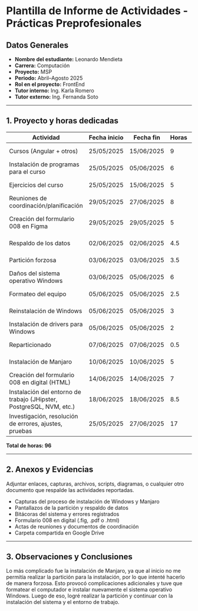 # Plantilla de Informe de Actividades - Prácticas Preprofesionales

## Datos Generales

- **Nombre del estudiante:** Leonardo Mendieta
- **Carrera:** Computación
- **Proyecto:** MSP
- **Periodo:** Abril–Agosto 2025
- **Rol en el proyecto:** FrontEnd
- **Tutor interno:** Ing. Karla Romero
- **Tutor externo:** Ing. Fernanda Soto

---

## 1. Proyecto y horas dedicadas

| **Actividad**                                | **Fecha inicio** | **Fecha fin** | **Horas** | **Evidencia/Referencia**               |
|---------------------------------------------|------------------|---------------|-----------|----------------------------------------|
| Cursos (Angular + otros)                    | 25/05/2025       | 15/06/2025    | 9         | Certificados, plataforma virtual       |
| Instalación de programas para el curso      | 25/05/2025       | 05/06/2025    | 6         | Capturas, terminal, instaladores       |
| Ejercicios del curso                        | 25/05/2025       | 15/06/2025    | 5         | Capturas, repositorio, plataforma      |
| Reuniones de coordinación/planificación     | 29/05/2025       | 27/06/2025    | 8         | Actas de reunión, capturas             |
| Creación del formulario 008 en Figma        | 29/05/2025       | 29/05/2025    | 5         | Enlace a Figma, diseño final exportado |
| Respaldo de los datos                       | 02/06/2025       | 02/06/2025    | 4.5       | Capturas de respaldo, logs             |
| Partición forzosa                           | 03/06/2025       | 03/06/2025    | 3.5       | Capturas, consola de particionado      |
| Daños del sistema operativo Windows         | 03/06/2025       | 05/06/2025    | 6         | Bitácora de errores, logs              |
| Formateo del equipo                         | 05/06/2025       | 05/06/2025    | 2.5       | Captura de proceso de formateo         |
| Reinstalación de Windows                    | 05/06/2025       | 05/06/2025    | 3         | Capturas, ISO utilizada                |
| Instalación de drivers para Windows         | 05/06/2025       | 05/06/2025    | 2         | Panel de control, capturas             |
| Reparticionado                              | 07/06/2025       | 07/06/2025    | 0.5       | Pantallazo de partición                |
| Instalación de Manjaro                      | 10/06/2025       | 10/06/2025    | 5         | Capturas, logs, entorno Manjaro        |
| Creación del formulario 008 en digital (HTML)| 14/06/2025      | 14/06/2025    | 7         | Captura del formulario, diseño UI      |
| Instalación del entorno de trabajo (JHipster, PostgreSQL, NVM, etc.) | 18/06/2025 | 18/06/2025 | 8.5 | Lista de paquetes, configuraciones     |
| Investigación, resolución de errores, ajustes, pruebas | 25/05/2025 | 27/06/2025 | 17 | Historial de comandos, búsquedas, notas |

**Total de horas: 96**


---

## 2. Anexos y Evidencias

Adjuntar enlaces, capturas, archivos, scripts, diagramas, o cualquier otro documento que respalde las actividades reportadas.

- Capturas del proceso de instalación de Windows y Manjaro  
- Pantallazos de la partición y respaldo de datos  
- Bitácoras del sistema y errores registrados  
- Formulario 008 en digital (.fig, .pdf o .html)  
- Actas de reuniones y documentos de coordinación  
- Carpeta compartida en Google Drive

---

## 3. Observaciones y Conclusiones

Lo más complicado fue la instalación de Manjaro, ya que al inicio no me permitía realizar la partición para la instalación, por lo que intenté hacerlo de manera forzosa. Esto provocó complicaciones adicionales y tuve que formatear el computador e instalar nuevamente el sistema operativo Windows. Luego de eso, logré realizar la partición y continuar con la instalación del sistema y el entorno de trabajo.
